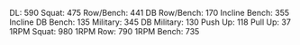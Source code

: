 DL: 590
 Squat: 475
 Row/Bench: 441
 DB Row/Bench: 170
 Incline Bench: 355
 Incline DB Bench: 135
 Military: 345
 DB Military: 130
 Push Up: 118
 Pull Up: 37
 1RPM Squat: 980
 1RPM Row: 790
 1RPM Bench: 735
